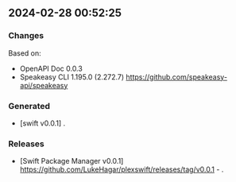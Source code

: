 

## 2024-02-28 00:52:25
### Changes
Based on:
- OpenAPI Doc 0.0.3 
- Speakeasy CLI 1.195.0 (2.272.7) https://github.com/speakeasy-api/speakeasy
### Generated
- [swift v0.0.1] .
### Releases
- [Swift Package Manager v0.0.1] https://github.com/LukeHagar/plexswift/releases/tag/v0.0.1 - .
